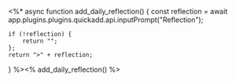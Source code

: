 <%*
async function add_daily_reflection() {
    const reflection = await app.plugins.plugins.quickadd.api.inputPrompt("Reflection");
     
    if (!reflection) {
        return "";
    };
    return ">" + reflection;
}
%><% add_daily_reflection() %>